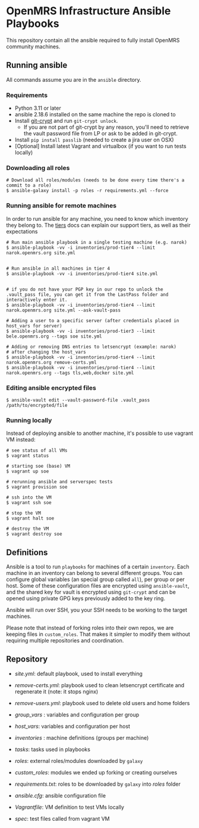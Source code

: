 OpenMRS Infrastructure Ansible Playbooks
======================
This repository contain all the ansible required to fully install OpenMRS community machines.


## Running ansible
All commands assume you are in the `ansible` directory.

### Requirements
* Python 3.11 or later
* ansible 2.18.6 installed on the same machine the repo is cloned to
* Install [git-crypt](https://www.agwa.name/projects/git-crypt/) and run `git-crypt unlock`.
  * If you are not part of git-crypt by any reason, you'll need to retrieve the vault password file from LP or ask to be added in git-crypt.
* Install `pip install passlib` (needed to create a jira user on OSX)
* [Optional] Install latest Vagrant and virtualbox (if you want to run tests locally)

### Downloading all roles

```
# Download all roles/modules (needs to be done every time there's a commit to a role)
$ ansible-galaxy install -p roles -r requirements.yml --force
```


### Running ansible for remote machines

In order to run ansible for any machine, you need to know which inventory they belong to. The [tiers](inventories/README.md) docs can explain our support tiers, as well as their expectations

```
# Run main ansible playbook in a single testing machine (e.g. narok)
$ ansible-playbook -vv -i inventories/prod-tier4 --limit narok.openmrs.org site.yml


# Run ansible in all machines in tier 4
$ ansible-playbook -vv -i inventories/prod-tier4 site.yml


# if you do not have your PGP key in our repo to unlock the .vault_pass file, you can get it from the LastPass folder and interactively enter it.
$ ansible-playbook -vv -i inventories/prod-tier4 --limit narok.openmrs.org site.yml --ask-vault-pass

# Adding a user to a specific server (after credentials placed in host_vars for server)
$ ansible-playbook -vv -i inventories/prod-tier3 --limit bele.openmrs.org --tags soe site.yml

# Adding or removing DNS entries to letsencrypt (example: narok)
# after changing the host_vars
$ ansible-playbook -vv -i inventories/prod-tier4 --limit narok.openmrs.org remove-certs.yml
$ ansible-playbook -vv -i inventories/prod-tier4 --limit narok.openmrs.org --tags tls,web,docker site.yml
```

### Editing ansible encrypted files

```
$ ansible-vault edit --vault-password-file .vault_pass /path/to/encrypted/file
```

### Running locally

Instead of deploying ansible to another machine, it's possible to use vagrant VM instead:


```
# see status of all VMs
$ vagrant status

# starting soe (base) VM
$ vagrant up soe

# rerunning ansible and serverspec tests
$ vagrant provision soe

# ssh into the VM
$ vagrant ssh soe

# stop the VM
$ vagrant halt soe

# destroy the VM
$ vagrant destroy soe
```


## Definitions

Ansible is a tool to run `playbooks` for machines of a certain `inventory`. Each machine
in an inventory can belong to several different groups. You can configure global variables
(an special group called `all`), per group or per host. Some of these configuration files
are encrypted using `ansible-vault`, and the shared key for vault is encrypted using `git-crypt`
and can be opened using private GPG keys previously added to the key ring.

Ansible will run over SSH, you your SSH needs to be working to the target machines.

Please note that instead of forking roles into their own repos, we are keeping files in `custom_roles`. 
That makes it simpler to modify them without requiring multiple repositories and coordination. 

## Repository

  - _site.yml_: default playbook, used to install everything
  - _remove-certs.yml_: playbook used to clean letsencrypt certificate and regenerate it (note: it stops nginx)
  - _remove-users.yml_: playbook used to delete old users and home folders


  - _group_vars_ : variables and configuration per group
  - _host_vars_: variables and configuration per host
  - _inventories_ : machine definitions (groups per machine)
  - _tasks_: tasks used in playbooks
  - _roles_: external roles/modules downloaded by `galaxy`
  - _custom_roles_: modules we ended up forking or creating ourselves
  - _requirements.txt_: roles to be downloaded by `galaxy` into _roles_ folder
  - _ansible.cfg_: ansible configuration file
  - _Vagrantfile_: VM definition to test VMs locally
  - _spec_: test files called from vagrant VM
